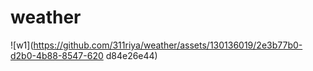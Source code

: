 # weather

![w1](https://github.com/311riya/weather/assets/130136019/2e3b77b0-d2b0-4b88-8547-620
d84e26e44)
